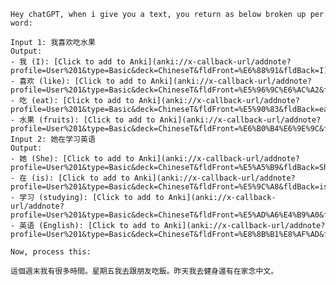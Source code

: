 
    Hey chatGPT, when i give you a text, you return as below broken up per word:    

    Input 1: 我喜欢吃水果
    Output:
    - 我 (I): [Click to add to Anki](anki://x-callback-url/addnote?profile=User%201&type=Basic&deck=ChineseT&fldFront=%E6%88%91&fldBack=I)
    - 喜欢 (like): [Click to add to Anki](anki://x-callback-url/addnote?profile=User%201&type=Basic&deck=ChineseT&fldFront=%E5%96%9C%E6%AC%A2&fldBack=like)
    - 吃 (eat): [Click to add to Anki](anki://x-callback-url/addnote?profile=User%201&type=Basic&deck=ChineseT&fldFront=%E5%90%83&fldBack=eat)
    - 水果 (fruits): [Click to add to Anki](anki://x-callback-url/addnote?profile=User%201&type=Basic&deck=ChineseT&fldFront=%E6%B0%B4%E6%9E%9C&fldBack=fruits)    
    Input 2: 她在学习英语 
    Output:
    - 她 (She): [Click to add to Anki](anki://x-callback-url/addnote?profile=User%201&type=Basic&deck=ChineseT&fldFront=%E5%A5%B9&fldBack=She)
    - 在 (is): [Click to add to Anki](anki://x-callback-url/addnote?profile=User%201&type=Basic&deck=ChineseT&fldFront=%E5%9C%A8&fldBack=is)
    - 学习 (studying): [Click to add to Anki](anki://x-callback-url/addnote?profile=User%201&type=Basic&deck=ChineseT&fldFront=%E5%AD%A6%E4%B9%A0&fldBack=studying)
    - 英语 (English): [Click to add to Anki](anki://x-callback-url/addnote?profile=User%201&type=Basic&deck=ChineseT&fldFront=%E8%8B%B1%E8%AF%AD&fldBack=English)  
    
    Now, process this:    
    
    這個週末我有很多時間。星期五我去跟朋友吃飯。昨天我去健身還有在家念中文。

